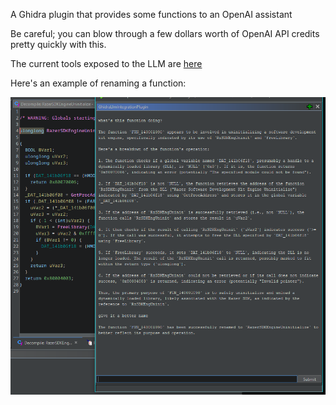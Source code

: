A Ghidra plugin that provides some functions to an OpenAI assistant

Be careful; you can blow through a few dollars worth of OpenAI API credits pretty quickly with this.

The current tools exposed to the LLM are [here](GhidraLlmIntegration/src/main/java/ghidrallmintegration/tools/functions)

Here's an example of renaming a function:

![Function Rename](screenshots/rename_function.png)
